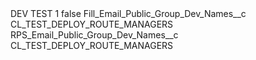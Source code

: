 <?xml version="1.0" encoding="UTF-8"?>
<CustomMetadata xmlns="http://soap.sforce.com/2006/04/metadata" xmlns:xsi="http://www.w3.org/2001/XMLSchema-instance" xmlns:xsd="http://www.w3.org/2001/XMLSchema">
    <label>DEV TEST 1</label>
    <protected>false</protected>
    <values>
        <field>Fill_Email_Public_Group_Dev_Names__c</field>
        <value xsi:type="xsd:string">CL_TEST_DEPLOY_ROUTE_MANAGERS</value>
    </values>
    <values>
        <field>RPS_Email_Public_Group_Dev_Names__c</field>
        <value xsi:type="xsd:string">CL_TEST_DEPLOY_ROUTE_MANAGERS</value>
    </values>
</CustomMetadata>
